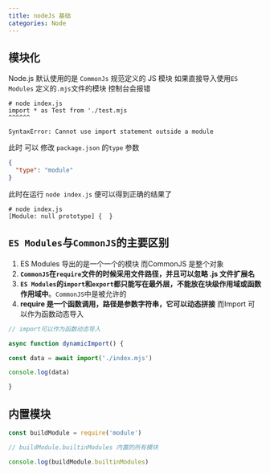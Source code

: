 ```yaml
---
title: nodeJs 基础
categories: Node
---
```


## 模块化

Node.js 默认使用的是 `CommonJs` 规范定义的 JS 模块 如果直接导入使用`ES Modules` 定义的`.mjs`文件的模块 控制台会报错

```shell
# node index.js
import * as Test from './test.mjs
^^^^^^

SyntaxError: Cannot use import statement outside a module
```

此时 可以 修改 `package.json` 的`type` 参数

```json
{
  "type": "module"
}
```

此时在运行 `node index.js` 便可以得到正确的结果了

```shell
# node index.js
[Module: null prototype] {  }
```

## `ES Modules`与`CommonJS`的主要区别
1. ES Modules 导出的是一个一个的模块 而CommonJS 是整个对象
2. **`CommonJS`在`require`文件的时候采用文件路径，并且可以忽略 .js 文件扩展名**
3. **`ES Modules`的`import`和`export`都只能写在最外层，不能放在块级作用域或函数作用域中**。`CommonJS`中是被允许的
4. **require 是一个函数调用，路径是参数字符串，它可以动态拼接**  而Import 可以作为函数动态导入
```js
// import可以作为函数动态导入

async function dynamicImport() {

const data = await import('./index.mjs')

console.log(data)

}
```
## 内置模块
```js
const buildModule = require('module')

// buildModule.builtinModules 内置的所有模块

console.log(buildModule.builtinModules)
```
